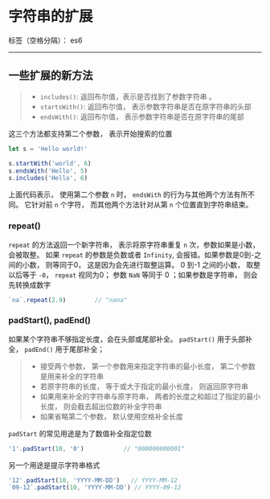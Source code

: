 ﻿# 字符串的扩展

标签（空格分隔）： es6

---

## 一些扩展的新方法
> * `includes()`: 返回布尔值，表示是否找到了参数字符串 。
> * `startsWith()`: 返回布尔值， 表示参数字符串是否在原字符串的头部
> * `endsWith()`: 返回布尔值， 表示参数字符串是否在原字符串的尾部

这三个方法都支持第二个参数， 表示开始搜索的位置
```JavaScript
let s = 'Hello world!'

s.startWith('world', 6)
s.endsWith('Hello', 5)
s.includes('Hello', 6)
```
上面代码表示， 使用第二个参数 `n` 时， `endsWith` 的行为与其他两个方法有所不同。 它针对前 `n` 个字符， 而其他两个方法针对从第 `n` 个位置直到字符串结束。

### repeat()
`repeat` 的方法返回一个新字符串， 表示将原字符串重复 `n` 次，参数如果是小数， 会被取整。 如果 `repeat` 的参数是负数或者 `Infinity`, 会报错。如果参数是0到-之间的小数， 则等同于0， 这是因为会先进行取整运算。 0 到-1 之间的小数， 取整以后等于 `-0`， `repeat` 视同为0； 参数 `NaN` 等同于 0 ；如果参数是字符串， 则会先转换成数字
```JavaScript
`na`.repeat(2.9)        // "nana"
```
### padStart(), padEnd()
如果某个字符串不够指定长度，会在头部或尾部补全。 `padStart()` 用于头部补全， `padEnd()` 用于尾部补全；
> * 接受两个参数， 第一个参数用来指定字符串的最小长度， 第二个参数是用来补全的字符串
> * 若原字符串的长度， 等于或大于指定的最小长度， 则返回原字符串
> * 如果用来补全的字符串与原字符串， 两者的长度之和超过了指定的最小长度， 则会截去超出位数的补全字符串
> * 如果省略第二个参数， 默认使用空格补全长度

`padStart` 的常见用途是为了数值补全指定位数
```JavaScript
'1'.padStart(10, '0')           // "000000000001"
```
另一个用途是提示字符串格式
```JavaScript
'12'.padStart(10, 'YYYY-MM-DD')   // YYYY-MM-12
`09-12`.padStart(10, 'YYYY-MM-DD') // YYYY-09-12
```